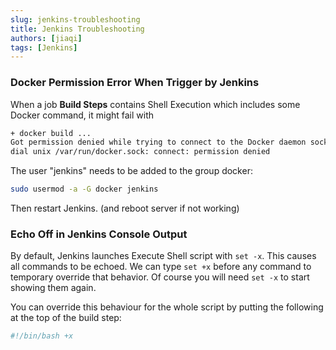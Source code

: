```yaml
---
slug: jenkins-troubleshooting
title: Jenkins Troubleshooting
authors: [jiaqi]
tags: [Jenkins]
---
```


<!--truncate-->

### Docker Permission Error When Trigger by Jenkins

When a job **Build Steps** contains Shell Execution which includes some Docker command, it might fail with

```bash
+ docker build ...
Got permission denied while trying to connect to the Docker daemon socket at unix:///var/run/docker.sock: Post "...":
dial unix /var/run/docker.sock: connect: permission denied
```

The user "jenkins" needs to be added to the group docker:

```bash
sudo usermod -a -G docker jenkins
```

Then restart Jenkins. (and reboot server if not working)

### Echo Off in Jenkins Console Output

By default, Jenkins launches Execute Shell script with `set -x`. This causes all commands to be echoed. We can type
`set +x` before any command to temporary override that behavior. Of course you will need `set -x` to start showing them
again.

You can override this behaviour for the whole script by putting the following at the top of the build step:

```bash
#!/bin/bash +x
```
